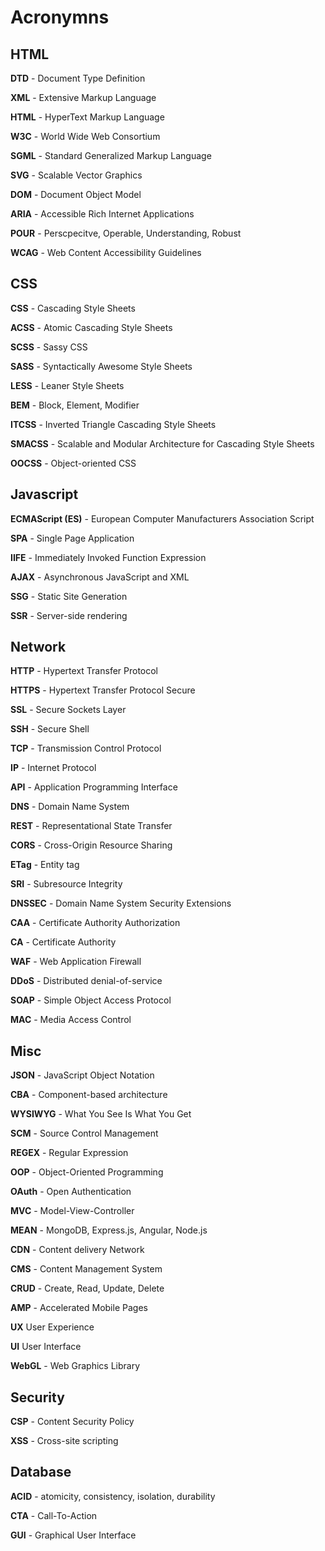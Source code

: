 # Acronymns

## HTML

**DTD** - Document Type Definition

**XML** - Extensive Markup Language

**HTML** - HyperText Markup Language

**W3C** - World Wide Web Consortium

**SGML** - Standard Generalized Markup Language

**SVG** - Scalable Vector Graphics

**DOM** - Document Object Model

**ARIA** - Accessible Rich Internet Applications

**POUR** - Perscpecitve, Operable, Understanding, Robust

**WCAG** - Web Content Accessibility Guidelines

## CSS

**CSS** - Cascading Style Sheets

**ACSS** - Atomic Cascading Style Sheets

**SCSS** - Sassy CSS

**SASS** - Syntactically Awesome Style Sheets

**LESS** - Leaner Style Sheets

**BEM** - Block, Element, Modifier

**ITCSS** - Inverted Triangle Cascading Style Sheets

**SMACSS** - Scalable and Modular Architecture for Cascading Style Sheets

**OOCSS** - Object-oriented CSS


## Javascript

**ECMAScript (ES)** - European Computer Manufacturers Association Script

**SPA** - Single Page Application

**IIFE** - Immediately Invoked Function Expression

**AJAX** - Asynchronous JavaScript and XML

**SSG** - Static Site Generation

**SSR** - Server-side rendering


## Network

**HTTP** - Hypertext Transfer Protocol 

**HTTPS** - Hypertext Transfer Protocol Secure

**SSL** - Secure Sockets Layer

**SSH** - Secure Shell

**TCP** - Transmission Control Protocol

**IP** - Internet Protocol 

**API** - Application Programming Interface

**DNS** - Domain Name System

**REST** - Representational State Transfer

**CORS** - Cross-Origin Resource Sharing

**ETag** - Entity tag

**SRI** - Subresource Integrity

**DNSSEC** -  Domain Name System Security Extensions

**CAA** - Certificate Authority Authorization

**CA** - Certificate Authority

**WAF** - Web Application Firewall

**DDoS** - Distributed denial-of-service

**SOAP** - Simple Object Access Protocol

**MAC** - Media Access Control


## Misc

**JSON** - JavaScript Object Notation

**CBA** - Component-based architecture

**WYSIWYG** - What You See Is What You Get

**SCM** - Source Control Management

**REGEX** - Regular Expression

**OOP** - Object-Oriented Programming

**OAuth** - Open Authentication

**MVC** - Model-View-Controller

**MEAN** - MongoDB, Express.js, Angular, Node.js

**CDN** - Content delivery Network

**CMS** - Content Management System

**CRUD** - Create, Read, Update, Delete

**AMP** - Accelerated Mobile Pages

**UX** User Experience

**UI** User Interface

**WebGL** - Web Graphics Library


## Security

**CSP** - Content Security Policy

**XSS** - Cross-site scripting


## Database

**ACID** - atomicity, consistency, isolation, durability

**CTA** - Call-To-Action

**GUI** - Graphical User Interface
